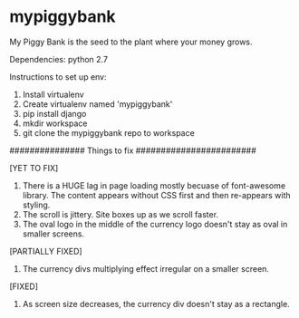 # mypiggybank
My Piggy Bank is the seed to the plant where your money grows.

Dependencies:
        python 2.7
        
Instructions to set up env:

1. Install virtualenv
2. Create virtualenv named 'mypiggybank'
3. pip install django
4. mkdir workspace
5. git clone the mypiggybank repo to workspace


############### Things to fix ########################

[YET TO FIX]

1. There is a HUGE lag in page loading mostly becuase of font-awesome library. The content appears without CSS first and then re-appears with styling. 
2. The scroll is jittery. Site boxes up as we scroll faster.
3. The oval logo in the middle of the currency logo doesn't stay as oval in smaller screens. 

[PARTIALLY FIXED]
1. The currency divs multiplying effect irregular on a smaller screen.

[FIXED]
1. As screen size decreases, the currency div doesn't stay as a rectangle.
